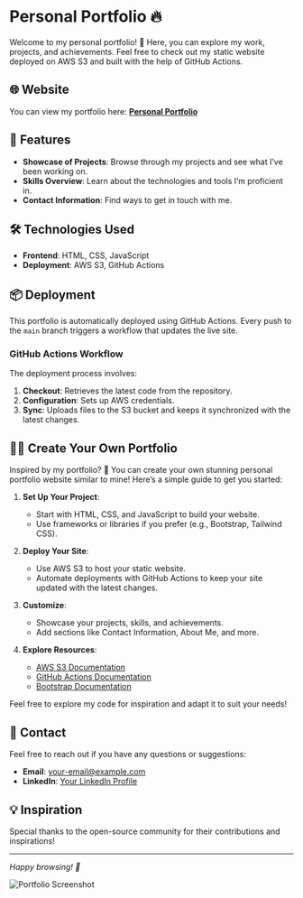 # Personal Portfolio 🔥

Welcome to my personal portfolio! 🌟 Here, you can explore my work, projects, and achievements. Feel free to check out my static website deployed on AWS S3 and built with the help of GitHub Actions.

## 🌐 Website

You can view my portfolio here: [**Personal Portfolio**](http://karthigces.s3-website-us-east-1.amazonaws.com/)

## 🚀 Features

- **Showcase of Projects**: Browse through my projects and see what I’ve been working on.
- **Skills Overview**: Learn about the technologies and tools I’m proficient in.
- **Contact Information**: Find ways to get in touch with me.

## 🛠 Technologies Used

- **Frontend**: HTML, CSS, JavaScript
- **Deployment**: AWS S3, GitHub Actions

## 📦 Deployment

This portfolio is automatically deployed using GitHub Actions. Every push to the `main` branch triggers a workflow that updates the live site.

### GitHub Actions Workflow

The deployment process involves:
1. **Checkout**: Retrieves the latest code from the repository.
2. **Configuration**: Sets up AWS credentials.
3. **Sync**: Uploads files to the S3 bucket and keeps it synchronized with the latest changes.

## 🧑‍💻 Create Your Own Portfolio

Inspired by my portfolio? 🎨 You can create your own stunning personal portfolio website similar to mine! Here’s a simple guide to get you started:

1. **Set Up Your Project**:
   - Start with HTML, CSS, and JavaScript to build your website.
   - Use frameworks or libraries if you prefer (e.g., Bootstrap, Tailwind CSS).

2. **Deploy Your Site**:
   - Use AWS S3 to host your static website.
   - Automate deployments with GitHub Actions to keep your site updated with the latest changes.

3. **Customize**:
   - Showcase your projects, skills, and achievements.
   - Add sections like Contact Information, About Me, and more.

4. **Explore Resources**:
   - [AWS S3 Documentation](https://docs.aws.amazon.com/AmazonS3/latest/dev/Welcome.html)
   - [GitHub Actions Documentation](https://docs.github.com/en/actions)
   - [Bootstrap Documentation](https://getbootstrap.com/docs/5.0/getting-started/introduction/)

Feel free to explore my code for inspiration and adapt it to suit your needs!

## 📧 Contact

Feel free to reach out if you have any questions or suggestions:

- **Email**: [your-email@example.com](mailto:karthigces@gmail.com)
- **LinkedIn**: [Your LinkedIn Profile](https://www.linkedin.com/in/karthigces)

## 💡 Inspiration

Special thanks to the open-source community for their contributions and inspirations!

---

*Happy browsing! 🎉*

![Portfolio Screenshot](https://via.placeholder.com/1200x600.png?text=Your+Portfolio+Screenshot) <!-- Replace with an actual screenshot of your portfolio -->

